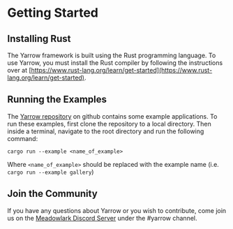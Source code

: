 # Getting Started

## Installing Rust

The Yarrow framework is built using the Rust programming language. To use Yarrow, you must install the Rust compiler by following the instructions over at [https://www.rust-lang.org/learn/get-started](https://www.rust-lang.org/learn/get-started).

## Running the Examples

The [Yarrow repository](https://github.com/MeadowlarkDAW/Yarrow) on github contains some example applications. To run these examples, first clone the repository to a local directory. Then inside a terminal, navigate to the root directory and run the following command:

`cargo run --example <name_of_example>`

Where `<name_of_example>` should be replaced with the example name (i.e. `cargo run --example gallery`)

## Join the Community

If you have any questions about Yarrow or you wish to contribute, come join us on the [Meadowlark Discord Server](https://discord.gg/2W3Xvc8wy4) under the #yarrow channel.